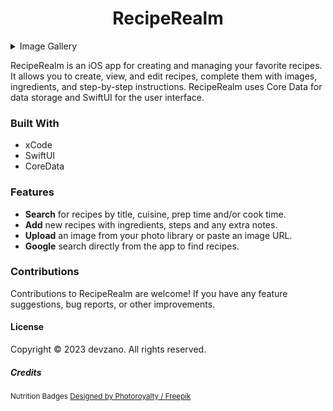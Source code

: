 <h1 align="center">RecipeRealm</h1>

<details>
  <summary>Image Gallery</summary>

  <!-- Image Gallery Section -->
  <div style="overflow-x: auto; white-space: nowrap; display: flex; justify-content: flex-start;">
    <img src="images/RecipeRealm(Home).png" alt="RecipeRealm List View" style="width: 300px; height: auto; margin-right: 10px;">
    <img src="images/RecipeRealm(New).png" alt="RecipeRealm New Recipe View" style="width: 300px; height: auto; margin-right: 10px;">
    <img src="images/RecipeRealm(New2).png" alt="RecipeRealm New Recipe View 2" style="width: 300px; height: auto; margin-right: 10px;">
    <img src="images/RecipeRealm(Detail).png.png" alt="RecipeRealm Test Detail View" style="width: 300px; height: auto; margin-right: 10px;">
    <img src="images/RecipeRealm(DetailEdit).png.png" alt="RecipeRealm Test Edit Detail View" style="width: 300px; height: auto; margin-right: 10px;">
    <img src="images/RecipeRealm(Detail1).png.png" alt="RecipeRealm Detail View" style="width: 300px; height: auto; margin-right: 10px;">
    <img src="images/RecipeRealm(Detail2).png.png" alt="RecipeRealm Detail View" style="width: 300px; height: auto; margin-right: 10px;">
  </div>
  <button onclick="showNextImage()" style="margin-left: 10px;">Next</button>

</details>



<!-- ![RecipeRealm List View](/Screenshots/RecipeRealm(Home).png)
![RecipeRealm New Recipe View](/Screenshots/RecipeRealm(New).png)
![RecipeRealm New Recipe View 2](/Screenshots/RecipeRealm(New2).png)
![RecipeRealm Test Detail View](/Screenshots/RecipeRealm(Detail).png.png)
![RecipeRealm Test Edit Detail View](/Screenshots/RecipeRealm(DetailEdit).png.png)
![RecipeRealm Detail View](/Screenshots/RecipeRealm(Detail1).png.png)
![RecipeRealm Detail View](/Screenshots/RecipeRealm(Detail2).png.png) -->

RecipeRealm is an iOS app for creating and managing your favorite recipes. It allows you to create, view, and edit recipes, complete them with images, ingredients, and step-by-step instructions. RecipeRealm uses Core Data for data storage and SwiftUI for the user interface.

### Built With
* xCode
* SwiftUI
* CoreData

### Features
* __Search__ for recipes by title, cuisine, prep time and/or cook time.
* __Add__ new recipes with ingredients, steps and any extra notes.
* __Upload__ an image from your photo library or paste an image URL.
* __Google__ search directly from the app to find recipes.

### Contributions
Contributions to RecipeRealm are welcome! If you have any feature suggestions, bug reports, or other improvements.

#### License
Copyright © 2023 devzano. All rights reserved.

##### Credits
<small>Nutrition Badges <a href="http://www.freepik.com">Designed by Photoroyalty / Freepik</a></small>